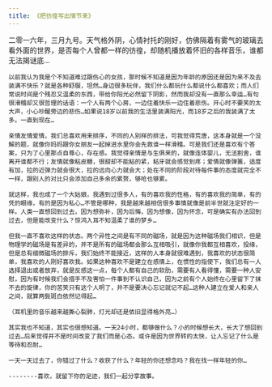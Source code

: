 ```yaml
---
title: 《把彷徨写出情节来》
---
```


  二零一六年，三月九号。天气格外阴，心情衬托的刚好，仿佛隔着有雾气的玻璃去看外面的世界，是否每个人曾都一样的彷徨，却随机播放着怀旧的各样音乐，谁都无法揭谜底…

    以前我认为我是个不知道难过跟伤心的女孩，那时候不知道是因为年龄的原因还是因为来不及去装满不快乐？就是各种舒服，坦然…身边很多玩伴，我们什么都玩什么都说什么都喜欢；而人们常说时间是个残忍又温柔的东西，带给你阳光必然留下阴影，然而我却没有一直那么幸运…有句很滑稽却又很哲理的话语：一个人有两个心房，一边住着快乐一边住着悲伤。开心时不要笑的太大声，小心吵醒旁边的悲伤…如果说18岁以前我的生活里装满阳光，而18岁之后的我装满了太多。一直到现在…

    亲情友情爱情，我们总喜欢用来排序，不同的人别样的排法，可我觉得荒唐，这本身就是一个没解的题，就像你妈妈跟你女朋友一起掉进水里你会先救谁一样滑稽。可是我们还是喜欢有个答案，只为了心里那点自尊心，存在感。我觉得亲情是与生俱来的，就像连体婴儿，无法割舍，谁离开谁都不行；友情就像粘皮糖，很甜却不能粘的紧，粘牙就会感觉到疼；爱情就像弹簧，适度有加，拉的近弹力就会很大，拉的远向心力就会大；处在不同的阶段对待每件事的态度就完全不一样，跟别人的对比只会添加自己多余的累赘，够呛也够累。

    就这样，我也成了一个大姑娘，我遇到过很多人，有的喜欢我的性格，有的喜欢我的简单，有的凭的眼缘，有的是因为私心…不管是哪种，我是越来越相信很多事情就像是前半世就注定好的一样。人类一直想回到过去，因为想弥补，因为后悔，因为想像，因为怀念，可是确实有办法回到过去，但是能改变什么？惊鸿入耳不知温柔了谁的梦乡…

    但我一直不喜欢这样的状态。两个异性之间是有不同的磁场，就是因为这种磁场我们相识，但是物理学的磁场是有差异的，并不是所有的磁场都会那么互相吸引，就像你我都互相喜欢，投缘，但是总有细微磁场的排斥，我们始终不能接近，这样的人本身就很难遇到，我喜欢的状态很简单，我喜欢的人刚好喜欢我。如果这种喜欢不是建立在感情上，在惯性的指使下，我们总有一人选择退出或者放弃，就是反感这一点，每个人都有自己的软肋，需要有人看得懂，需要一种人安慰，因为有时候我们会措手不及害怕一件事到不认识自己，因为之前有个人始终在心里留下了抹不去的旋律，你的苦笑只有这个人明了，并不是要决心忘记就记不起…这种人建立在爱人和亲人之间，就算两鬓斑白依然记得起…

    （耳机里的音乐越来越撕心裂肺，灯光却还是依旧显得格外亮…）

    其实我也不知道，其实也很想知道。一天24小时，都够做什么？小的时候想长大，长大了想回到过去…后来觉得并不是时间改变了我们而是心态。或许是因为世界转的太快，让人忘记了什么是等待和忍耐…

    一天一天过去了，你错过了什么？收获了什么？年轻的你还想念吗？我在找一样年轻的你…

    --------喜欢，就留下你的足迹，我们一起分享故事。
